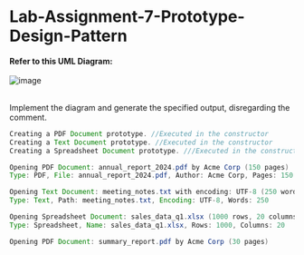 # Lab-Assignment-7-Prototype-Design-Pattern

**Refer to this UML Diagram:**
<br><br>
![image](https://github.com/user-attachments/assets/c49aa490-6d33-4491-9773-d45630d54481)
<br><br>

Implement the diagram and generate the specified output, disregarding the comment.

```java
Creating a PDF Document prototype. //Executed in the constructor
Creating a Text Document prototype. //Executed in the constructor
Creating a Spreadsheet Document prototype. ///Executed in the constructor

Opening PDF Document: annual_report_2024.pdf by Acme Corp (150 pages)
Type: PDF, File: annual_report_2024.pdf, Author: Acme Corp, Pages: 150

Opening Text Document: meeting_notes.txt with encoding: UTF-8 (250 words)
Type: Text, Path: meeting_notes.txt, Encoding: UTF-8, Words: 250

Opening Spreadsheet Document: sales_data_q1.xlsx (1000 rows, 20 columns)
Type: Spreadsheet, Name: sales_data_q1.xlsx, Rows: 1000, Columns: 20

Opening PDF Document: summary_report.pdf by Acme Corp (30 pages)
```
